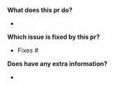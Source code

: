 <!-- required -->
**What does this pr do?**

- 

<!-- required -->
**Which issue is fixed by this pr?** 

- Fixes #

<!-- optional, if none, please leave a "NONE" at below -->
**Does have any extra information?**

- 

